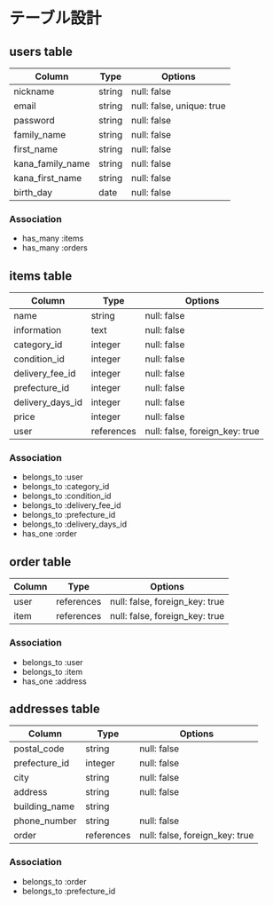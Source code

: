 # テーブル設計

## users table

| Column             | Type                | Options                   |
|--------------------|---------------------|---------------------------|
| nickname           | string              | null: false               |
| email              | string              | null: false, unique: true |
| password           | string              | null: false               |
| family_name        | string              | null: false               |
| first_name         | string              | null: false               |
| kana_family_name   | string              | null: false               |
| kana_first_name    | string              | null: false               |
| birth_day          | date                | null: false               |

### Association

- has_many :items
- has_many :orders


## items table

| Column               | Type        | Options                        |
|----------------------|-------------|--------------------------------|
| name                 | string      | null: false                    |
| information          | text        | null: false                    |
| category_id          | integer     | null: false                    |
| condition_id         | integer     | null: false                    |
| delivery_fee_id      | integer     | null: false                    |
| prefecture_id        | integer     | null: false                    |
| delivery_days_id     | integer     | null: false                    |
| price                | integer     | null: false                    |
| user                 | references  | null: false, foreign_key: true |

### Association

- belongs_to :user
- belongs_to :category_id
- belongs_to :condition_id
- belongs_to :delivery_fee_id
- belongs_to :prefecture_id
- belongs_to :delivery_days_id
- has_one :order


## order table

| Column      | Type       | Options                        |
|-------------|------------|--------------------------------|
| user        | references | null: false, foreign_key: true |
| item        | references | null: false, foreign_key: true |

### Association

- belongs_to :user
- belongs_to :item
- has_one :address


## addresses table

| Column             | Type                | Options                         |
|--------------------|---------------------|---------------------------------|
| postal_code        | string              | null: false                     |
| prefecture_id      | integer             | null: false                     |
| city               | string              | null: false                     |
| address            | string              | null: false                     |
| building_name      | string              |                                 |
| phone_number       | string              | null: false                     |
| order              | references          | null: false, foreign_key: true  |

### Association

- belongs_to :order
- belongs_to :prefecture_id